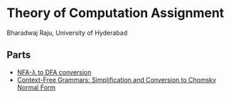 # Theory of Computation Assignment

Bharadwaj Raju, University of Hyderabad

## Parts

  - [NFA-λ to DFA conversion](./nfa-conv/)
  - [Context-Free Grammars: Simplification and Conversion to Chomsky Normal Form](./cfg-simplify/)